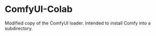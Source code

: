 # ComfyUI-Colab
Modified copy of the ComfyUI loader.  Intended to install Comfy into a subdirectory.
